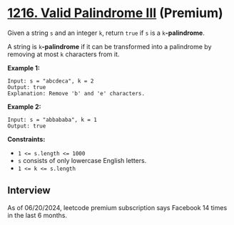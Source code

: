 # [1216. Valid Palindrome III](https://leetcode.com/problems/valid-palindrome-iii/) (**Premium**)

Given a string `s` and an integer `k`, return `true` if `s` is a `k`**-palindrome**.

A string is `k`**-palindrome** if it can be transformed into a palindrome by removing at most `k` characters from it.

**Example 1:**
```
Input: s = "abcdeca", k = 2
Output: true
Explanation: Remove 'b' and 'e' characters.
```

**Example 2:**
```
Input: s = "abbababa", k = 1
Output: true
```

**Constraints:**
* `1 <= s.length <= 1000`
* `s` consists of only lowercase English letters.
* `1 <= k <= s.length`

## Interview
As of 06/20/2024, leetcode premium subscription says Facebook 14 times in the last 6 months.
